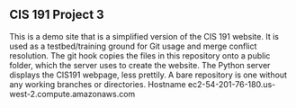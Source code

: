CIS 191 Project 3
-----------------

This is a demo site that is a simplified version of the CIS 191 website. It is
used as a testbed/training ground for Git usage and merge conflict resolution.
The git hook copies the files in this repository onto a public folder, which the server uses to create the website.
The Python server displays the CIS191 webpage, less prettily.
A bare repository is one without any working branches or directories.
Hostname ec2-54-201-76-180.us-west-2.compute.amazonaws.com
